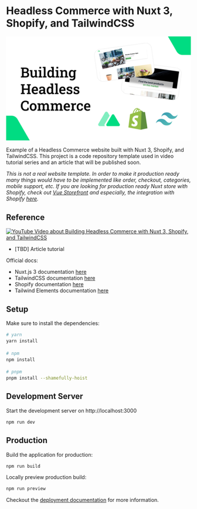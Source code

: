 # Headless Commerce with Nuxt 3, Shopify, and TailwindCSS

![Headless Commerce with Nuxt 3, Shopify, and TailwindCSS](/static/building-headless-commerce-nuxt-shopify-tailwind.png)

Example of a Headless Commerce website built with Nuxt 3, Shopify, and TailwindCSS. This project is a code repository template used in video tutorial series and an article that will be published soon.

*This is not a real website template. In order to make it production ready many things would have to be implemented like order, checkout, categories, mobile support, etc. If you are looking for production ready Nuxt store with Shopify, check out [Vue Storefront](https://www.vuestorefront.io/) and especially, the integration with Shopify [here](https://docs.vuestorefront.io/shopify/).*

## Reference

[![YouTube Video about Building Headless Commerce with Nuxt 3, Shopify, and TailwindCSS](https://img.youtube.com/vi/QK6wPHFiRyM/0.jpg)](https://www.youtube.com/watch?v=QK6wPHFiRyM)

* [TBD] Article tutorial

Official docs:

* Nuxt.js 3 documentation [here](https://v3.nuxtjs.org)
* TailwindCSS documentation [here](https://tailwindcss.com/)
* Shopify documentation [here](https://shopify.dev/api)
* Tailwind Elements documentation [here](https://tailwind-elements.com/)

## Setup

Make sure to install the dependencies:

```bash
# yarn
yarn install

# npm
npm install

# pnpm
pnpm install --shamefully-hoist
```

## Development Server

Start the development server on http://localhost:3000

```bash
npm run dev
```

## Production

Build the application for production:

```bash
npm run build
```

Locally preview production build:

```bash
npm run preview
```

Checkout the [deployment documentation](https://v3.nuxtjs.org/guide/deploy/presets) for more information.
